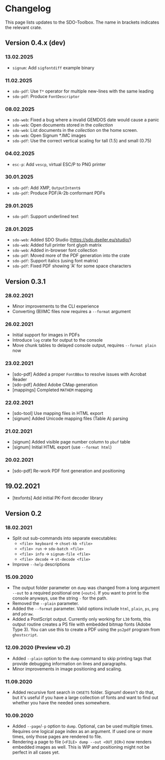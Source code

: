 # Changelog

This page lists updates to the SDO-Toolbox.
The name in brackets indicates the relevant crate.

## Version 0.4.x (dev)

### 13.02.2025

- `signum`: Add `sigfontdiff` example binary

### 11.02.2025
- `sdo-pdf`: Use `T*` operator for multiple new-lines with the same leading
- `sdo-pdf`: Produce `FontDescriptor`

### 08.02.2025

- `sdo-web`: Fixed a bug where a invalid GEMDOS date would cause a panic
- `sdo-web`: Open documents stored in the *collection*
- `sdo-web`: List documents in the *collection* on the home screen.
- `sdo-web`: Open Signum *.IMC images
- `sdo-pdf`: Use the correct vertical scaling for tall (1.5) and small (0.75)

### 04.02.2025

- `esc-p`: Add `vescp`, virtual ESC/P to PNG printer

### 30.01.2025

- `sdo-pdf`: Add XMP, `OutputIntent`s
- `sdo-pdf`: Produce PDF/A-2b conformant PDFs

### 29.01.2025

- `sdo-pdf`: Support underlined text

### 28.01.2025

- `sdo-web`: Added SDO Studio (https://sdo.dseiler.eu/studio/)
- `sdo-web`: Added full printer font glyph matrix
- `sdo-web`: Added in-browser font collection
- `sdo-pdf`: Moved more of the PDF generation into the crate
- `sdo-pdf`: Support italics (using font matrix)
- `sdo-pdf`: Fixed PDF showing 'A' for some space characters

## Version 0.3.1

### 28.02.2021

- Minor improvements to the CLI experience
- Converting (B)IMC files now requires a `--format` argument

### 26.02.2021

- Initial support for images in PDFs
- Introduce `log` crate for output to the console
- Move chunk tables to delayed console output, requires `--format plain` now

### 23.02.2021

- &#91;sdo-pdf&#93; Added a proper `FontBBox` to resolve issues with Acrobat Reader
- &#91;sdo-pdf&#93; Added Adobe CMap generation
- &#91;mappings&#93; Completed `MATHEM` mapping

### 22.02.2021

- &#91;sdo-tool&#93; Use mapping files in HTML export
- &#91;signum&#93; Added Unicode mapping files (Table A) parsing

### 21.02.2021

- &#91;signum&#93; Added visible page number column to `pbuf` table
- &#91;signum&#93; Initial HTML export (use `--format html`)

### 20.02.2021

- &#91;sdo-pdf&#93; Re-work PDF font generation and positioning

## 19.02.2021

- &#91;texfonts&#93; Add initial PK-Font decoder library

## Version 0.2

### 18.02.2021

- Split out sub-commands into separate executables:
    - `<file> keyboard` &rarr; `chset-kb <file>`
    - `<file> run` &rarr; `sdo-batch <file>`
    - `<file> info` &rarr; `signum-file <file>`
    - `<file> decode` &rarr; `st-decode <file>`
- Improve `--help` descriptions

### 15.09.2020

- The output folder parameter on `dump` was changed from a long argument `--out`
  to a required positional one (`<out>`). If you want to print to the console
  anyways, use the string `-` for the path.
- Removed the `--plain` parameter.
- Added the `--format` parameter. Valid options include `html`, `plain`, `ps`,
  `png` and `pdraw`.
- Added a PostScript output. Currently only working for `L30` fonts, this output
  routine creates a PS file with embedded bitmap fonts (Adobe Type 3). You can
  use this to create a PDF using the `ps2pdf` program from `ghostscript`.

### 12.09.2020 (Preview v0.2)

- Added `--plain` option to the `dump` command to skip printing
  tags that provide debugging information on lines and paragraphs.
- Minor improvements in image positioning and scaling.

### 11.09.2020

- Added recursive font search in `CHSETS` folder. Signum! doesn't do that,
  but it's useful if you have a large collection of fonts and want to find
  out whether you have the needed ones somewhere.

### 10.09.2020

- Added `--page`/`-p` option to `dump`. Optional, can be used multiple times.
  Requires one logical page index as an argument. If used one or
  more times, only those pages are rendered to file.
- Rendering a page to file (`<FILE> dump --out <OUT_DIR>`) now renders
  embedded images as well. This is WIP and positioning might not be perfect
  in all cases yet.